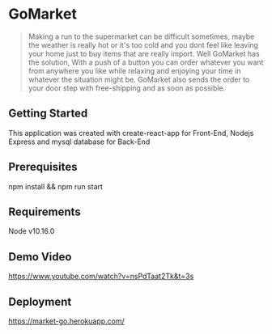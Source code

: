# GoMarket 

> Making a run to the supermarket can be difficult sometimes, maybe the weather is really hot or it's too cold and you dont feel like leaving your home just to buy items that are really import. Well GoMarket has the solution, With a push of a button you can order whatever you want from anywhere you like while relaxing and enjoying your time in whatever the situation might be. GoMarket also sends the order to your door step with free-shipping and as soon as possible.


## Getting Started

This application was created with create-react-app for Front-End, Nodejs Express and mysql database for Back-End

## Prerequisites

npm install && npm run start 

## Requirements

Node v10.16.0

## Demo Video 

https://www.youtube.com/watch?v=nsPdTaat2Tk&t=3s

## Deployment 

https://market-go.herokuapp.com/

